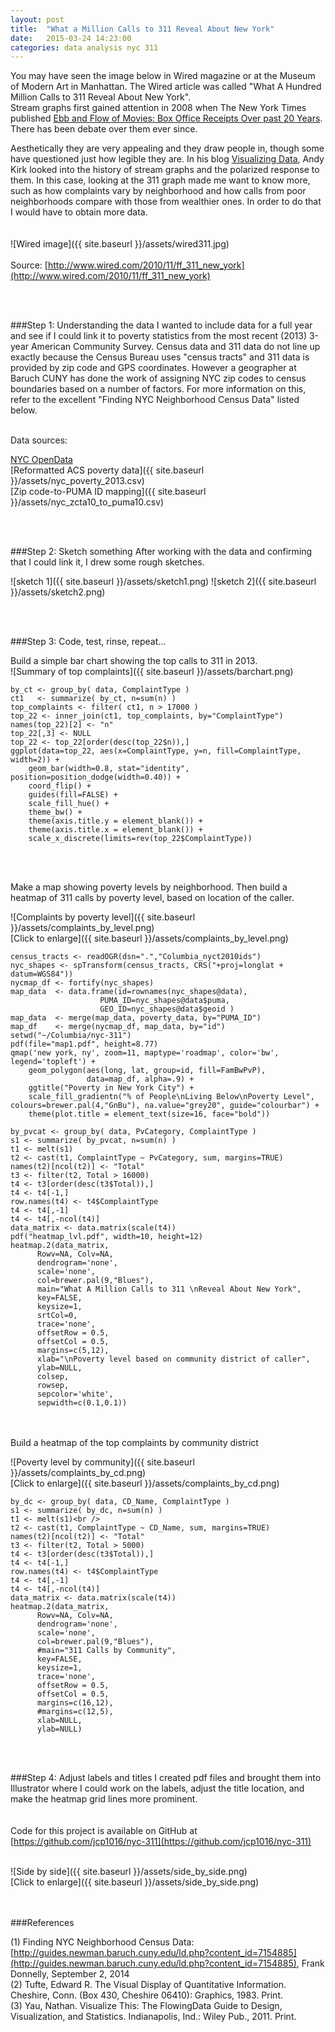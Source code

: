 ```yaml
---
layout: post
title:  "What a Million Calls to 311 Reveal About New York"
date:   2015-03-24 14:23:00
categories: data analysis nyc 311
---
```

You may have seen the image below in Wired magazine or at the Museum of Modern Art in Manhattan.  The Wired article was called "What A Hundred Million Calls to 311 Reveal About New York".  
Stream graphs first gained attention in 2008 when The New York Times published [Ebb and Flow of Movies:  Box Office Receipts Over past 20 Years](http://www.nytimes.com/interactive/2008/02/23/movies/20080223_REVENUE_GRAPHIC.html). There has been debate over them ever since.  

Aesthetically they are very appealing and they draw people in, though some have questioned just how legible they are.  In his blog [Visualizing Data](http://www.visualisingdata.com/index.php/2010/08/making-sense-of-streamgraphs/), Andy Kirk looked into the history of stream graphs and the polarized response to them.  In this case, looking at the 311 graph made me want to know more, such as how complaints vary by neighborhood and how calls from poor neighborhoods compare with those from wealthier ones.  In order to do that I would have to obtain more data.             
<br /><br />
![Wired image]({{ site.baseurl }}/assets/wired311.jpg)
<br /><br />
Source:
[http://www.wired.com/2010/11/ff_311_new_york](http://www.wired.com/2010/11/ff_311_new_york)

<br /><br />

###Step 1:  Understanding the data 
I wanted to include data for a full year and see if I could link it to poverty statistics from the most recent (2013) 3-year American Community Survey. Census data and 311 data do not line up exactly because the Census Bureau uses "census tracts" and 311 data is provided by zip code and GPS coordinates.  However a geographer at Baruch CUNY has done the work of assigning NYC zip codes to census boundaries based on a number of factors.  For more information on this, refer to the excellent "Finding NYC Neighborhood Census Data" listed below.<br >

<br />Data sources:<br />

[NYC OpenData](https://nycopendata.socrata.com/Social-Services/311-Service-Requests-from-2010-to-Present/erm2-nwe9)<br />
[Reformatted ACS poverty data]({{ site.baseurl }}/assets/nyc_poverty_2013.csv)<br />
[Zip code-to-PUMA ID mapping]({{ site.baseurl }}/assets/nyc_zcta10_to_puma10.csv)<br />

<br /><br />

###Step 2:  Sketch something
After working with the data and confirming that I could link it, I drew some rough sketches.<br />

![sketch 1]({{ site.baseurl }}/assets/sketch1.png)
![sketch 2]({{ site.baseurl }}/assets/sketch2.png)

<br /><br />

###Step 3:  Code, test, rinse, repeat...

Build a simple bar chart showing the top calls to 311 in 2013.<br />
![Summary of top complaints]({{ site.baseurl }}/assets/barchart.png)<br />


    by_ct <- group_by( data, ComplaintType )
    ct1   <- summarize( by_ct, n=sum(n) )
    top_complaints <- filter( ct1, n > 17000 )
    top_22 <- inner_join(ct1, top_complaints, by="ComplaintType")
    names(top_22)[2] <- "n"
    top_22[,3] <- NULL
    top_22 <- top_22[order(desc(top_22$n)),]
    ggplot(data=top_22, aes(x=ComplaintType, y=n, fill=ComplaintType, width=2)) +
        geom_bar(width=0.8, stat="identity", position=position_dodge(width=0.40)) +
        coord_flip() +
        guides(fill=FALSE) +
        scale_fill_hue() +
        theme_bw() +
        theme(axis.title.y = element_blank()) +
        theme(axis.title.x = element_blank()) +
        scale_x_discrete(limits=rev(top_22$ComplaintType))
        

<br /><br />

Make a map showing poverty levels by neighborhood.  Then build a heatmap of 311 calls by poverty level, based on location of the caller.<br />

![Complaints by poverty level]({{ site.baseurl }}/assets/complaints_by_level.png)<br />
[Click to enlarge]({{ site.baseurl }}/assets/complaints_by_level.png)
<br />


    census_tracts <- readOGR(dsn=".","Columbia_nyct2010ids")
    nyc_shapes <- spTransform(census_tracts, CRS("+proj=longlat + datum=WGS84"))
    nycmap_df <- fortify(nyc_shapes)
    map_data  <- data.frame(id=rownames(nyc_shapes@data),
                        PUMA_ID=nyc_shapes@data$puma,
                        GEO_ID=nyc_shapes@data$geoid )
    map_data  <- merge(map_data, poverty_data, by="PUMA_ID")
    map_df    <- merge(nycmap_df, map_data, by="id")
    setwd("~/Columbia/nyc-311")
    pdf(file="map1.pdf", height=8.77)
    qmap('new york, ny', zoom=11, maptype='roadmap', color='bw', legend='topleft') +
        geom_polygon(aes(long, lat, group=id, fill=FamBwPvP),
                     data=map_df, alpha=.9) +
        ggtitle("Poverty in New York City") +
        scale_fill_gradientn("% of People\nLiving Below\nPoverty Level", colours=brewer.pal(4,"GnBu"), na.value="grey20", guide="colourbar") +
        theme(plot.title = element_text(size=16, face="bold"))

    by_pvcat <- group_by( data, PvCategory, ComplaintType )
    s1 <- summarize( by_pvcat, n=sum(n) )
    t1 <- melt(s1)
    t2 <- cast(t1, ComplaintType ~ PvCategory, sum, margins=TRUE)
    names(t2)[ncol(t2)] <- "Total"
    t3 <- filter(t2, Total > 16000)
    t4 <- t3[order(desc(t3$Total)),]
    t4 <- t4[-1,]
    row.names(t4) <- t4$ComplaintType
    t4 <- t4[,-1]
    t4 <- t4[,-ncol(t4)]
    data_matrix <- data.matrix(scale(t4))
    pdf("heatmap_lvl.pdf", width=10, height=12)
    heatmap.2(data_matrix,
          Rowv=NA, Colv=NA,
          dendrogram='none',
          scale='none',
          col=brewer.pal(9,"Blues"),
          main="What A Million Calls to 311 \nReveal About New York",
          key=FALSE,
          keysize=1,
          srtCol=0,
          trace='none',
          offsetRow = 0.5,
          offsetCol = 0.5,
          margins=c(5,12),
          xlab="\nPoverty level based on community district of caller",
          ylab=NULL,
          colsep,
          rowsep,
          sepcolor='white',
          sepwidth=c(0.1,0.1))
       
       
<br /><br />
Build a heatmap of the top complaints by community district<br />

![Poverty level by community]({{ site.baseurl }}/assets/complaints_by_cd.png)<br />
[Click to enlarge]({{ site.baseurl }}/assets/complaints_by_cd.png)<br />


    by_dc <- group_by( data, CD_Name, ComplaintType ) 
    s1 <- summarize( by_dc, n=sum(n) ) 
    t1 <- melt(s1)<br />
    t2 <- cast(t1, ComplaintType ~ CD_Name, sum, margins=TRUE) 
    names(t2)[ncol(t2)] <- "Total" 
    t3 <- filter(t2, Total > 5000) 
    t4 <- t3[order(desc(t3$Total)),] 
    t4 <- t4[-1,] 
    row.names(t4) <- t4$ComplaintType 
    t4 <- t4[,-1] 
    t4 <- t4[,-ncol(t4)] 
    data_matrix <- data.matrix(scale(t4)) 
    heatmap.2(data_matrix,
          Rowv=NA, Colv=NA,
          dendrogram='none',
          scale='none',
          col=brewer.pal(9,"Blues"),
          #main="311 Calls by Community",
          key=FALSE,
          keysize=1,
          trace='none',
          offsetRow = 0.5,
          offsetCol = 0.5,
          margins=c(16,12),
          #margins=c(12,5),
          xlab=NULL,
          ylab=NULL)

          
<br /><br />

###Step 4:  Adjust labels and titles
I created pdf files and brought them into Illustrator where I could work on the labels, adjust the title location, and make the heatmap grid lines more prominent.  
<br /><br />
Code for this project is available on GitHub at [https://github.com/jcp1016/nyc-311](https://github.com/jcp1016/nyc-311)
<br /><br />

![Side by side]({{ site.baseurl }}/assets/side_by_side.png)<br />
[Click to enlarge]({{ site.baseurl }}/assets/side_by_side.png)<br />

<br /><br />
###References

(1) Finding NYC Neighborhood Census Data:  [http://guides.newman.baruch.cuny.edu/ld.php?content_id=7154885](http://guides.newman.baruch.cuny.edu/ld.php?content_id=7154885), Frank Donnelly, September 2, 2014<br />
(2) Tufte, Edward R. The Visual Display of Quantitative Information. Cheshire, Conn. (Box 430, Cheshire 06410): Graphics, 1983. Print.<br />
(3) Yau, Nathan. Visualize This: The FlowingData Guide to Design, Visualization, and Statistics. Indianapolis, Ind.: Wiley Pub., 2011. Print.<br />

